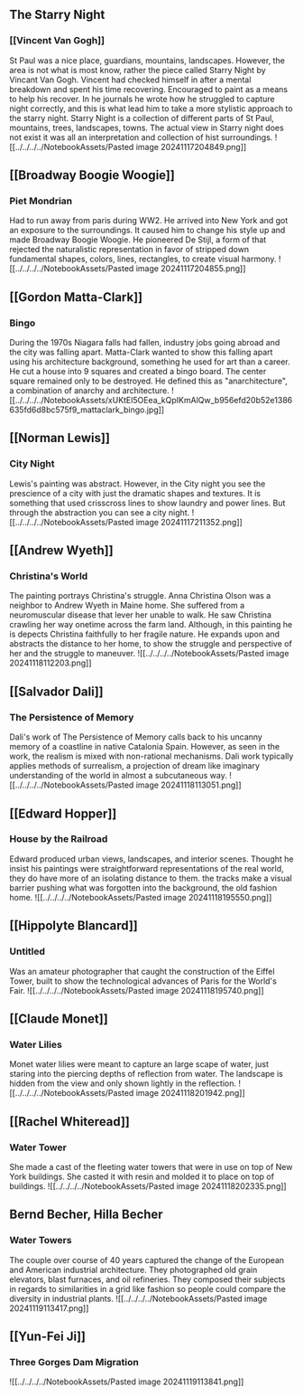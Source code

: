 ## The Starry Night
### [[Vincent Van Gogh]]
St Paul was a nice place, guardians, mountains, landscapes. However, the area is not what is most know, rather the piece called Starry Night by Vincant Van Gogh. Vincent had checked himself in after a mental breakdown and spent his time recovering. Encouraged to paint as a means to help his recover. In he journals he wrote how he struggled to capture night correctly, and this is what lead him to take a more stylistic approach to the starry night. Starry Night is a collection of different parts of St Paul, mountains, trees, landscapes, towns. The actual view in Starry night does not exist it was all an interpretation and collection of hist surroundings.
![[../../../../NotebookAssets/Pasted image 20241117204849.png]]

## [[Broadway Boogie Woogie]]
### Piet Mondrian
Had to run away from paris during WW2. He arrived into New York and got an exposure to the surroundings. It caused him to change his style up and made Broadway Boogie Woogie. He pioneered De Stijl, a form of that rejected the naturalistic representation in favor of stripped down fundamental shapes, colors, lines, rectangles, to create visual harmony. 
![[../../../../NotebookAssets/Pasted image 20241117204855.png]]
## [[Gordon Matta-Clark]]
### Bingo
During the 1970s Niagara falls had fallen, industry jobs going abroad and the city was falling apart. Matta-Clark wanted to show this falling apart using his architecture background, something he used for art than a career. He cut a house into 9 squares and created a bingo board. The center square remained only to be destroyed. He defined this as "anarchitecture", a combination of anarchy and architecture. 
![[../../../../NotebookAssets/xUKtEl5OEea_kQpIKmAlQw_b956efd20b52e1386635fd6d8bc575f9_mattaclark_bingo.jpg]]

## [[Norman Lewis]]
### City Night
Lewis's painting was abstract. However, in the City night you see the prescience of a city with just the dramatic shapes and textures. It is something that used crisscross lines to show laundry and power lines. But through the abstraction you can see a city night.
![[../../../../NotebookAssets/Pasted image 20241117211352.png]]
## [[Andrew Wyeth]]
### Christina's World
The painting portrays Christina's struggle. Anna Christina Olson was a neighbor to Andrew Wyeth in Maine home. She suffered from a neuromuscular disease that lever her unable to walk. He saw Christina crawling her way onetime across the farm land. Although, in this painting he is depects Christina faithfully to her fragile nature. He expands upon and abstracts the distance to her home, to show the struggle and perspective of her and the struggle to maneuver. 
![[../../../../NotebookAssets/Pasted image 20241118112203.png]]
## [[Salvador Dali]]
### The Persistence of Memory
Dali's work of The Persistence of Memory calls back to his uncanny memory of a coastline in native Catalonia Spain. However, as seen in the work, the realism is mixed with non-rational mechanisms. Dali work typically applies methods of surrealism, a projection of dream like imaginary understanding of the world in almost a subcutaneous way. 
![[../../../../NotebookAssets/Pasted image 20241118113051.png]]
## [[Edward Hopper]]
### House by the Railroad
Edward produced urban views, landscapes, and interior scenes. Thought he insist his paintings were straightforward representations of the real world, they do have more of an isolating distance to them. the tracks make a visual barrier pushing what was forgotten into the background, the old fashion home. 
![[../../../../NotebookAssets/Pasted image 20241118195550.png]]
## [[Hippolyte Blancard]]
### Untitled

Was an amateur photographer that caught the construction of the Eiffel Tower, built to show the technological advances of Paris for the World's Fair. 
![[../../../../NotebookAssets/Pasted image 20241118195740.png]]
## [[Claude Monet]]
### Water Lilies
Monet water lilies were meant to capture an large scape of water, just staring into the piercing depths of reflection from water. The landscape is hidden from the view and only shown lightly in the reflection. 
![[../../../../NotebookAssets/Pasted image 20241118201942.png]]

## [[Rachel Whiteread]]
### Water Tower
She made a cast of the fleeting water towers that were in use on top of New York buildings. She casted it with resin and molded it to place on top of buildings.
![[../../../../NotebookAssets/Pasted image 20241118202335.png]]
## Bernd Becher, Hilla Becher
### Water Towers
The couple over course of 40 years captured the change of the European and American industrial architecture. They photographed old grain elevators, blast furnaces, and oil refineries. They composed their subjects in regards to similarities in a grid like fashion so people could compare the diversity in industrial plants.
![[../../../../NotebookAssets/Pasted image 20241119113417.png]]
## [[Yun-Fei Ji]]
### Three Gorges Dam Migration

![[../../../../NotebookAssets/Pasted image 20241119113841.png]]